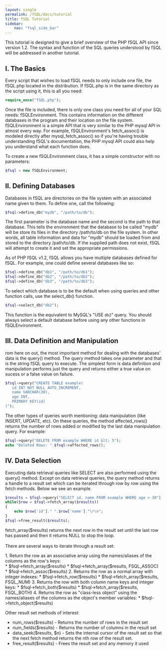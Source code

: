 ```yaml
---
layout: single
permalink: /fSQL/docs/tutorial
title: fSQL Tutorial
sidebar:
    nav: "fsql_side_bar"
---
```


This tutorial is designed to give a brief overview of the PHP fSQL API since version 1.2.
The syntax and function of the SQL queries understood by fSQL will be
addressed in another tutorial.

## I. The Basics

Every script that wishes to load fSQL needs to only include one file, the fSQL.php
located in the distribution.  If fSQL.php is in the same directory as the script using it,
this is all you need:

```php
require_once("fSQL.php");
```

Once the file is included, there is only one class you need for all of your SQL needs:
fSQLEnvironment.  This contains information on the different databases in the program
and their location on the file system.  fSQLEnvironment is a simple API that is very similar to the PHP mysql
API in almost every way.  For example, fSQLEnvironment's fetch_assoc() is modeled directly
after mysql_fetch_assoc() so if you're having trouble understanding fSQL's documentation,
the PHP mysql API could also help you understand what each function does.

To create a new fSQLEnvironment class, it has a simple constructor with no parameters:

```php
$fsql = new fSQLEnvironment;
```

## II. Defining Databases

Databases in fSQL are directories on the file system with an associated name
given to them.  To define one, call the following:

```php
$fsql->define_db("mydb", "/path/to/db");
```

<p>The first parameter is the database name and the second is the path to that database.
This tells the environment that the database to be called "mydb" will be
store its files in the directory /path/to/db on the file system.  In other words,
all table information and data for "mydb" should be loaded from and stored to
the directory /path/to/db.  If the supplied path does not exist, fSQL will attempt
to create it and set the appropriate permissions.

As of PHP fSQL v1.2, fSQL allows you have multiple databases defined for
fSQL.  For example, one could define several databases like so:

```php
$fsql->define_db("db1", "/path/to/db1");
$fsql->define_db("db2", "/path/to/db2");
$fsql->define_db("db3", "/path/to/db3");
```

To select which database is to be the default when using queries and other function
calls, use the select_db() function.

```php
$fsql->select_db("db2");
```

This function is the equivalent to MySQL's "USE `db2`" query.  You should always
select a default database before using any other functions in fSQLEnvironment.

## III. Data Definition and Manipulation

rom here on out, the most important method for dealing with the databases'
data is the query() method.  The query method takes one parameter and that is the string
fSQL query to execute.  The simplest form is data definition and manipulation
performs just the query and returns either a true value on sucess or a false
value on failure.</p>

```php
$fsql->query("CREATE TABLE example(
   id INT NOT NULL AUTO_INCREMENT,
   name VARCHAR(30), 
   age INT,
   PRIMARY KEY(id)
)");
```

The other types of queries worth mentioning: data manipulation (like INSERT, UPDATE, etc).
On these queries, the method affected_rows() returns the number of rows added or modified
by the last data manipulation query.  For example:</p>

```php
$fsql->query("DELETE FROM example WHERE id &lt; 5");
echo "Deleted Rows: ".$fsql->affected_rows();
```

## IV. Data Selection

Executing data retrieval queries like SELECT are also performed using the query() method.
Except on data retrieval queries, the query method returns a handle to a result set
which can be iterated through row by row using the fetch methods.  Below we see an example.

```php
$results = $fsql->query("SELECT id, name FROM example WHERE age > 30");
while($row = $fsql->fetch_array($results))
{
	echo $row['id']." ".$row['name']."\r\n";
}
$fsql->free_result($results);
```

<p>fetch_array($results) returns the next row in the result set until the last row
has passed and then it returns NULL to stop the loop.<br /><br />
There are several ways to iterate through a result set:</p>
1. Return the row as an associative array using the names/aliases of the columns as the row's keys:<br/>
    * $fsql->fetch_array($results)
    * $fsql->fetch_array($results, FSQL_ASSOC)
    * $fsql->fetch_assoc($results)
2. Returns the row as a normal array with integer indexes:
    * $fsql->fetch_row($results)
    * $fsql->fetch_array($results, FSQL_NUM)
3. Returns the row with both column name keys and integer keys:
    * $fsql->fetch_both($results)
    * $fsql->fetch_array($results, FSQL_BOTH)
4. Returns the row as "class-less object" using the names/aliases of the columns as the object's member variables:
    * $fsql->fetch_object($results)

Other result set methods of interest:
* num_rows($results) - Returns the number of rows in the result set
* num_fields($results) - Returns the number of columns in the result set
* data_seek($results, $n) - Sets the internal cursor of the result set so that the next fetch method returns the nth row of the result set.
* free_result($results) - Frees the result set and any memory it used
